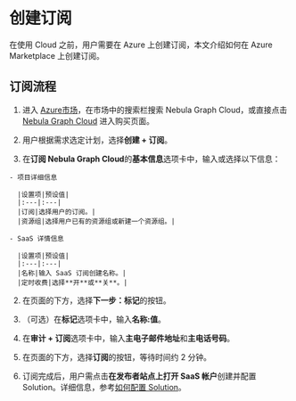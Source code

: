 # 创建订阅

在使用 Cloud 之前，用户需要在 Azure 上创建订阅，本文介绍如何在 Azure Marketplace 上创建订阅。

## 订阅流程


1. 进入 [Azure市场](https://portal.azure.com/?l=en.en-us#blade/Microsoft_Azure_Marketplace/GalleryMenuBlade/selectedMenuItemId/home)，在市场中的搜索栏搜索 Nebula Graph Cloud，或直接点击 [Nebula Graph Cloud](https://portal.azure.com/#create/vesoftcompanylimited1625556994617.nebula_graph_cloud/preview) 进入购买页面。

2. 用户根据需求选定计划，选择**创建 + 订阅**。
  1. 在**订阅 Nebula Graph Cloud**的**基本信息**选项卡中，输入或选择以下信息：

    - 项目详细信息
    
      |设置项|预设值|
      |:---|:---|
      |订阅|选择用户的订阅。|
      |资源组|选择用户已有的资源组或新建一个资源组。|

    - SaaS 详情信息

      |设置项|预设值|
      |:---|:---|
      |名称|输入 SaaS 订阅创建名称。|
      |定时收费|选择**开**或**关**。|

  2. 在页面的下方，选择**下一步：标记**的按钮。
  3. （可选）在**标记**选项卡中，输入**名称:值**。
  4. 在**审计 + 订阅**选项卡中，输入**主电子邮件地址**和**主电话号码**。
  5. 在页面的下方，选择**订阅**的按钮，等待时间约 2 分钟。

3. 订阅完成后，用户需点击**在发布者站点上打开 SaaS 帐户**创建并配置 Solution。详细信息，参考[如何配置 Solution](3.how-to-set-solution.md)。
